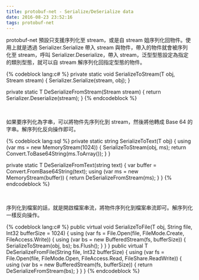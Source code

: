 ```yaml
---
title: protobuf-net - Serialize/DeSerialize data
date: 2016-08-23 23:52:16
tags: protobuf-net
---
```


protobuf-net 預設只支援序列化至 stream，或是自 stream 姐序列化回物件。使用上就是透過 Serializer.Serialize 帶入 stream 與物件，帶入的物件就會被序列化至 stream，呼叫 Serializer.Deserialize，帶入 stream，泛型型態設定為指定的類別型態，就可以自 stream 解序列化回指定型態的物件。  

<!-- More -->

{% codeblock lang:c# %}
private static void SerializeToStream<T>(T obj, Stream stream) { 
    Serializer.Serialize(stream, obj); 
} 

private static T DeSerializeFromStream<T>(Stream stream) { 
    return Serializer.Deserialize<T>(stream); 
}
{% endcodeblock %}

<br/>


如果要序列化為字串，可以將物件先序列化到 stream，然後將他轉成 Base 64 的字串。解序列化反向操作即可。  

{% codeblock lang:sql %}
private static string SerializeToText<T>(T obj) { 
    using (var ms = new MemoryStream(1024)) { 
        SerializeToStream(obj, ms); 
        return Convert.ToBase64String(ms.ToArray());
    } 
} 

private static T DeSerializeFromText<T>(string text) { 
    var buffer = Convert.FromBase64String(text); 
    using (var ms = new MemoryStream(buffer)) { 
        return DeSerializeFromStream<T>(ms); 
    } 
}
{% endcodeblock %}

<br/>


序列化到檔案的話，就是開啟檔案串流，將物件序列化到檔案串流即可。解序列化一樣反向操作。  

{% codeblock lang:c# %}
public virtual void SerializeToFile<T>(T obj, String file, Int32 bufferSize = 1024) { 
    using (var fs = File.Open(file, FileMode.Create, FileAccess.Write)) { 
        using (var bs = new BufferedStream(fs, bufferSize)) { 
            SerializeToStream(obj, bs); 
            bs.Flush(); 
        } 
    } 
} 
public virtual T DeSerializeFromFile<T>(String file, Int32 bufferSize) { 
    using (var fs = File.Open(file, FileMode.Open, FileAccess.Read, FileShare.ReadWrite)) { 
        using (var bs = new BufferedStream(fs, bufferSize)) { 
            return DeSerializeFromStream<T>(bs); 
        } 
    } 
}
{% endcodeblock %}

